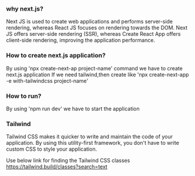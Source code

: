 ### why next.js?
Next JS is used to create web applications and performs server-side rendering, whereas React JS focuses on rendering towards the DOM. Next JS offers server-side rendering (SSR), whereas Create React App offers client-side rendering, improving the application performance.

### How to create next.js application?
By using 'npx create-next-ap project-name' command we have to create next.js application
If we need tailwind,then create like 'npx create-next-app -e with-tailwindcss project-name'


### How to run?
By using 'npm run dev' we have to start the application

### Tailwind
Tailwind CSS makes it quicker to write and maintain the code of your application. 
By using this utility-first framework, you don't have to write custom CSS to style your application.

Use below link for finding the Tailwind CSS classes
https://tailwind.build/classes?search=text